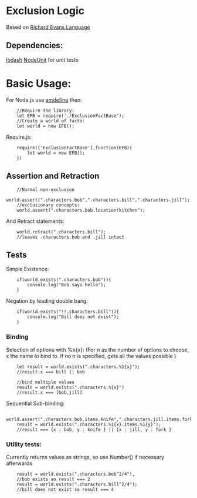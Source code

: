 # Exclusion Logic

Based on [Richard Evans Language](https://versublog.files.wordpress.com/2014/05/praxis.pdf)

## Dependencies:
[lodash](https://lodash.com/)
[NodeUnit](https://github.com/caolan/nodeunit) for unit tests


# Basic Usage:
For Node.js use [amdefine](https://github.com/jrburke/amdefine) then:
```
    //Require the library:
    let EFB = require('./ExclusionFactBase');
    //Create a world of facts:
    let world = new EFB();
```
Require.js:
``` 
    require(['ExclusionFactBase'],function(EFB){
        let world = new EFB();
    })
```


## Assertion and Retraction
```
    //Normal non-exclusion
    world.assert(".characters.bob",".characters.bill",".characters.jill");
    //exclusionary concepts:
    world.assert(".characters.bob.location!kitchen");
```
And Retract statements:
```
    world.retract(".characters.bill");
    //leaves .characters.bob and .jill intact
```

## Tests

Simple Existence:
```
    if(world.exists(".characters.bob")){
        console.log("Bob says hello");
    }
```
Negation by leading double bang:
```
    if(world.exists("!!.characters.bill")){
        console.log("Bill does not exist");
    }
``` 

### Binding


Selection of options with %n{x}:
(For n as the number of options to choose, x the name to bind to.
If no n is specified, gets all the values possible
)
```
    let result = world.exists(".characters.%1{x}");
    //result.x === bill || bob
    
    //bind multiple values
    result = world.exists(".characters.%{x}")
    //result.x === [bob,jill]
```

Sequential Sub-binding:
```
    world.assert(".characters.bob.items.knife",".characters.jill.items.fork");
    result = world.exists(".characters.%1{x}.items.%1{y}");
    //result === {x : bob, y : knife } || {x : jill, y : fork }
```

### Utility tests:
Currently returns values as strings, so use Number() if necessary afterwards
```
    result = world.exists(".characters.bob^2/4"),
    //bob exists so result === 2
    result = world.exists(".characters.bill^2/4");
    //bill does not exist so result === 4
```

